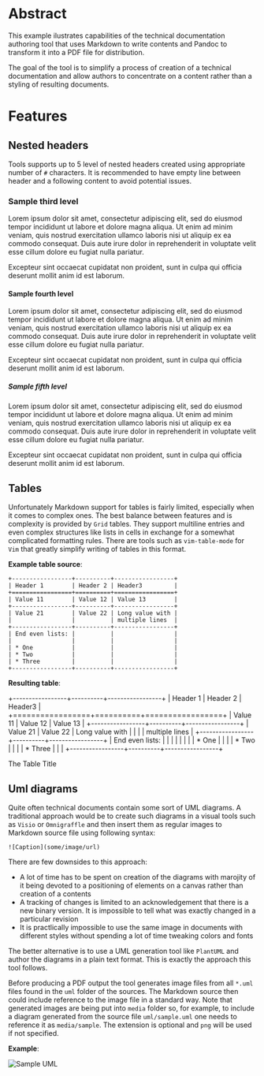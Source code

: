 # Abstract

This example ilustrates capabilities of the technical documentation authoring
tool that uses Markdown to write contents and Pandoc to transform it into a PDF
file for distribution.

The goal of the tool is to simplify a process of creation of a technical
documentation and allow authors to concentrate on a content rather than a
styling of resulting documents.

# Features

## Nested headers

Tools supports up to 5 level of nested headers created using appropriate number
of `#` characters. It is recommended to have empty line between header and
a following content to avoid potential issues.

### Sample third level

Lorem ipsum dolor sit amet, consectetur adipiscing elit, sed do eiusmod tempor
incididunt ut labore et dolore magna aliqua. Ut enim ad minim veniam, quis
nostrud exercitation ullamco laboris nisi ut aliquip ex ea commodo consequat.
Duis aute irure dolor in reprehenderit in voluptate velit esse cillum dolore eu
fugiat nulla pariatur.

Excepteur sint occaecat cupidatat non proident, sunt in culpa qui officia
deserunt mollit anim id est laborum.

#### Sample fourth level

Lorem ipsum dolor sit amet, consectetur adipiscing elit, sed do eiusmod tempor
incididunt ut labore et dolore magna aliqua. Ut enim ad minim veniam, quis
nostrud exercitation ullamco laboris nisi ut aliquip ex ea commodo consequat.
Duis aute irure dolor in reprehenderit in voluptate velit esse cillum dolore eu
fugiat nulla pariatur.

Excepteur sint occaecat cupidatat non proident, sunt in culpa qui officia
deserunt mollit anim id est laborum.

##### Sample fifth level

Lorem ipsum dolor sit amet, consectetur adipiscing elit, sed do eiusmod tempor
incididunt ut labore et dolore magna aliqua. Ut enim ad minim veniam, quis
nostrud exercitation ullamco laboris nisi ut aliquip ex ea commodo consequat.
Duis aute irure dolor in reprehenderit in voluptate velit esse cillum dolore eu
fugiat nulla pariatur.

Excepteur sint occaecat cupidatat non proident, sunt in culpa qui officia
deserunt mollit anim id est laborum.

## Tables

Unfortunately Markdown support for tables is fairly limited, especially when it
comes to complex ones. The best balance between features and is complexity is
provided by `Grid` tables. They support multiline entries and even complex
structures like lists in cells in exchange for a somewhat complicated formatting
rules. There are tools such as `vim-table-mode` for `Vim` that greatly simplify
writing of tables in this format.

**Example table source**:

```
+-----------------+----------+-----------------+
| Header 1        | Header 2 | Header3         |
+=================+==========+=================+
| Value 11        | Value 12 | Value 13        |
+-----------------+----------+-----------------+
| Value 21        | Value 22 | Long value with |
|                 |          | multiple lines  |
+-----------------+----------+-----------------+
| End even lists: |          |                 |
|                 |          |                 |
| * One           |          |                 |
| * Two           |          |                 |
| * Three         |          |                 |
+-----------------+----------+-----------------+
```

**Resulting table**:

+-----------------+----------+-----------------+
| Header 1        | Header 2 | Header3         |
+=================+==========+=================+
| Value 11        | Value 12 | Value 13        |
+-----------------+----------+-----------------+
| Value 21        | Value 22 | Long value with |
|                 |          | multiple lines  |
+-----------------+----------+-----------------+
| End even lists: |          |                 |
|                 |          |                 |
| * One           |          |                 |
| * Two           |          |                 |
| * Three         |          |                 |
+-----------------+----------+-----------------+

The Table Title

## Uml diagrams

Quite often technical documents contain some sort of UML diagrams. A traditional
approach would be to create such diagrams in a visual tools such as `Visio` or
`Omnigraffle` and then insert them as regular images to Markdown source file
using following syntax:

`![Caption](some/image/url)`

There are few downsides to this approach:

* A lot of time has to be spent on creation of the diagrams with marojity of it
    being devoted to a positioning of elements on a canvas rather than creation
    of a contents
* A tracking of changes is limited to an acknowledgement that there is a new
    binary version. It is impossible to tell what was exactly changed in a
    particular revision
* It is practlically impossible to use the same image in documents with
    different styles without spending a lot of time tweaking colors and fonts

The better alternative is to use a UML generation tool like `PlantUML` and
author the diagrams in a plain text format. This is exactly the approach this
tool follows.

Before producing a PDF output the tool generates image files from all `*.uml`
files found in the `uml` folder of the sources. The Markdown source then could
include reference to the image file in a standard way. Note that generated
images are being put into `media` folder so, for example, to include a diagram
generated from the source file `uml/sample.uml` one needs to reference it as
`media/sample`. The extension is optional and `png` will be used if not
specified.

**Example**:

![Sample UML](media/sample)
